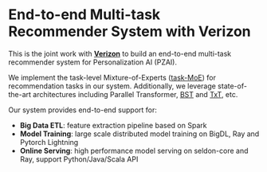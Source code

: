 # End-to-end Multi-task Recommender System with Verizon

This is the joint work with [__Verizon__](https://github.com/intel-analytics/BigDL/blob/main/docker/bigdl/Dockerfile) to build an end-to-end multi-task recommender system for Personalization AI (PZAI).

We implement the task-level Mixture-of-Experts ([task-MoE](https://arxiv.org/abs/2110.03742)) for recommendation tasks in our system.
Additionally, we leverage state-of-the-art architectures including Parallel Transformer, [BST](https://arxiv.org/pdf/1905.06874.pdf) and [TxT](https://arxiv.org/pdf/2010.06197.pdf), etc.

Our system provides end-to-end support for:

- **Big Data ETL**: feature extraction pipeline based on Spark
- **Model Training**: large scale distributed model training on BigDL, Ray and Pytorch Lightning
- **Online Serving**: high performance model serving on seldon-core and Ray, support Python/Java/Scala API
